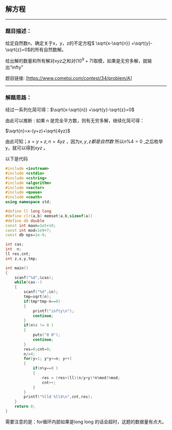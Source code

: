 ## 解方程

---

### 题目描述：

给定自然数n，确定关于x，y，z的不定方程$ \sqrt{x-\sqrt{n}} +\sqrt{y}-\sqrt{z}=0$的所有自然数解。

给出解的数量和所有解对$xyz$之和对$(10^9+7)$取模，如果是无穷多解，就输出“infty”

题目链接: [<https://www.cometoj.com/contest/34/problem/A>]

---

### 解题思路：

经过一系列化简可得：$\sqrt{x-\sqrt{n}} +\sqrt{y}-\sqrt{z}=0​$

由此可以推断 : 如果 n 是完全平方数，则有无穷多解，继续化简可得：

$\sqrt{n}=x-(y+z)+\sqrt{4yz}$

由此可知；$x=y+z,n=4yz$ ，因为$x,y,z都是自然数$ 所以$n\%4=0$ ,之后枚举y，就可以得到$xyz$    。

以下是代码

```c++
#include <iostream>
#include <cstdio>
#include <cstring>
#include <algorithm>
#include <vector>
#include <queue>
#include <cmath>
using namespace std;

#define ll long long
#define clr(a,b) memset(a,b,sizeof(a))
#define db double
const int maxn=1e5+10;
const int mod=1e9+7;
const db eps=1e-9;

int cas;
int  n;
ll res,cnt;
int z,x,y,tmp;

int main()
{
    scanf("%d",&cas);
    while(cas--)
    {
        scanf("%d",&n);
        tmp=sqrt(n);
        if(tmp*tmp-n==0)
        {
            printf("infty\n");
            continue;
        }
        if(n%4 != 0 )
        {
            puts("0 0");
            continue;
        }
        res=0;cnt=0;
        n/=4;
        for(y=1; y*y<=n; y++)
        {
            if(n%y==0 )
            {
                res = (res+(ll)(n/y+y)*n%mod)%mod;
                cnt++;
            }
        }
        printf("%lld %lld\n",cnt,res);
    }
    return 0;
}


```

需要注意的是：for循环内部如果是long long 的话会超时，这题的数据量有点大。









